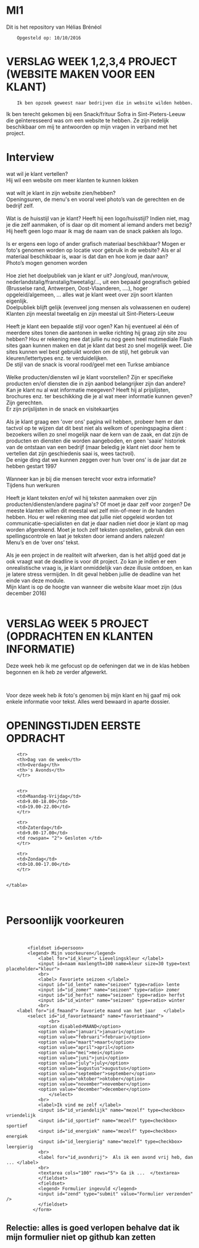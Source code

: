# MI1
Dit is het repository van Hélias Brénéol

        Opgesteld op: 10/10/2016
<h1> VERSLAG WEEK 1,2,3,4 PROJECT (WEBSITE MAKEN VOOR EEN KLANT) </h1>
        
        Ik ben opzoek geweest naar bedrijven die in website wilden hebben.
Ik ben terecht gekomen bij een Snack/frituur Sofra in Sint-Pieters-Leeuw die geïnteresseerd was om een website te hebben.
Ze zijn redelijk beschikbaar om mij te antwoorden op mijn vragen in verband met het project.
</p>
        <h1> Interview </h1>
        <p> wat wil je klant vertellen? <br>
Hij wil een website om meer klanten te kunnen lokken <br>
            <br>
wat wilt je klant in zijn website zien/hebben?<br>
Openingsuren, de menu's en vooral veel photo’s van de gerechten en de bedrijf zelf.<br>
            <br>
Wat is de huisstijl van je klant? Heeft hij een logo/huisstijl? Indien niet, mag je die zelf aanmaken, of is daar op dit moment al iemand anders met bezig? <br>
Hij heeft geen logo maar ik mag de naam van de snack pakken als logo.<br>
            <br>
Is er ergens een logo of ander grafisch materiaal beschikbaar? Mogen er foto's genomen worden op locatie voor gebruik in de website? Als er al materiaal beschikbaar is, waar is dat dan en hoe kom je daar aan?<br>
Photo’s mogen genomen worden<br>
            <br>
Hoe ziet het doelpubliek van je klant er uit? Jong/oud, man/vrouw, nederlandstalig/franstalig/tweetalig/..., uit een bepaald geografisch gebied (Brusselse rand, Antwerpen, Oost-Vlaanderen, ....), hoger opgeleid/algemeen, ... alles wat je klant weet over zijn soort klanten eigenlijk.<br>
Doelpubliek blijft gelijk (evenveel jong mensen als volwassenen en oudere)<br>       
Klanten zijn meestal tweetalig en zijn meestal uit Sint-Pieters-Leeuw<br>
            <br>
Heeft je klant een bepaalde stijl voor ogen? Kan hij eventueel al één of meerdere sites tonen die aantonen in welke richting hij graag zijn site zou hebben? Hou er rekening mee dat jullie nu nog geen heel mutimediale Flash sites gaan kunnen maken en dat je klant dat best zo snel mogelijk weet. Die sites kunnen wel best gebruikt worden om de stijl, het gebruik van kleuren/lettertypes enz. te verduidelijken.<br>
De stijl van de snack is vooral rood/geel met een Turkse ambiance <br>
            <br>
Welke producten/diensten wil je klant voorstellen? Zijn er specifieke producten en/of diensten die in zijn aanbod belangrijker zijn dan andere? Kan je klant nu al wat informatie meegeven? Heeft hij al prijslijsten, brochures enz. ter beschikking die je al wat meer informatie kunnen geven?<br>
Zijn gerechten.<br>
Er zijn prijslijsten in de snack en visitekaartjes<br><br>
Als je klant graag een 'over ons' pagina wil hebben, probeer hem er dan tactvol op te wijzen dat dit best niet als welkom of openingspagina dient : bezoekers willen zo snel mogelijk naar de kern van de zaak, en dat zijn de producten en diensten die worden aangeboden, en geen 'saaie' historiek van de ontstaan van een bedrijf (maar beledig je klant niet door hem te vertellen dat zijn geschiedenis saai is, wees tactvol).<br>
De enige ding dat we kunnen zeggen over hun ‘over ons’ is de jaar dat ze hebben gestart 1997<br><br>
Wanneer kan je bij die mensen terecht voor extra informatie?<br>
Tijdens hun werkuren<br><br>
Heeft je klant teksten en/of wil hij teksten aanmaken over zijn producten/diensten/andere pagina's? Of moet je daar zelf voor zorgen? De meeste klanten willen dit meestal wel zelf min-of-meer in de handen hebben. Hou er wel rekening mee dat jullie niet opgeleid worden tot communicatie-specialisten en dat je daar nadien niet door je klant op mag worden afgerekend. Moet je toch zelf teksten opstellen, gebruik dan een spellingscontrole en laat je teksten door iemand anders nalezen!<br>
Menu’s en de ‘over ons’ tekst.<br><br>
Als je een project in de realiteit wilt afwerken, dan is het altijd goed dat je ook vraagt wat de deadline is voor dit project. Zo kan je indien er een onrealistische vraag is, je klant onmiddelijk van deze illusie ontdoen, en kan je latere stress vermijden. In dit geval hebben jullie de deadline van het einde van deze module.<br>
Mijn klant is op de hoogte van wanneer die website klaar moet zijn (dus december 2016)<br><br>

</p>

<h1> VERSLAG WEEK 5 PROJECT (OPDRACHTEN EN KLANTEN INFORMATIE) </h1>

<p> Deze week heb ik me gefocust op de oefeningen dat we in de klas hebben begonnen en ik heb ze verder afgewerkt. </p> <br>
<p> Voor deze week heb ik foto's genomen bij mijn klant en hij gaaf mij ook enkele informatie voor tekst. Alles werd bewaard in aparte dossier.

<div class=kader>       
        <h1> OPENINGSTIJDEN EERSTE OPDRACHT</h1>
    <table>
        
        <tr>
        <th>Dag van de week</th>
        <th>Overdag</th>
        <th>'s Avonds</th>
        </tr>
    
    
        <tr>
        <td>Maandag-Vrijdag</td>
        <td>9.00-18.00</td>
        <td>19.00-22.00</td>
        </tr>
        
        <tr>
        <td>Zaterdag</td>
        <td>9.00-17.00</td>
        <td rowspan= "2"> Gesloten </td>
        </tr>
            
        <tr>
        <td>Zondag</td>
        <td>10.00-17.00</td>  
        </tr>
    
    
    </table>
</div>
<br>
<div class=kader>  
        <h1>Persoonlijk voorkeuren</h1>
            <br>
        <form action="mailto:helias.breneol@student.odisee.be"
        method="post">
              
            <fieldset id=persoon>
            <legend> Mijn voorkeuren</legend>
                <label for="id_kleur"> Lievelingskleur </label>
                <input id=naam maxlength=100 name=kleur size=30 type=text placeholder="kleur">
                <br>
                <label> Favoriete seizoen </label>
                <input id="id_lente" name="seizoen" type=radio> lente
                <input id="id_zomer" name="seizoen" type=radio> zomer
                <input id="id_herfst" name="seizoen" type=radio> herfst
                <input id="id_winter" name="seizoen" type=radio> winter
                <br>
        <label for="id_fmaand"> Favoriete maand van het jaar   </label>
            <select id="id_favorietmaand" name="favorietmaand">
                    <br>                                
                <option disabled>MAAND</option>
                <option value="januari">januari</option>
                <option value="februari">februari</option>
                <option value="maart">maart</option>
                <option value="april">april</option>
                <option value="mei">mei</option>
                <option value="juni">juni</option>
                <option value="july">july</option>
                <option value="augustus">augustus</option>
                <option value="september">september</option>
                <option value="oktober">oktober</option>
                <option value="november">november</option>
                <option value="december">december</option>
                    </select>
                <br>
                <label>Ik vind me zelf </label>
                <input id="id_vriendelijk" name="mezelf" type=checkbox> vriendelijk
                <input id="id_sportief" name="mezelf" type=checkbox> sportief
                <input id="id_energiek" name="mezelf" type=checkbox> energiek
                <input id="id_leergierig" name="mezelf" type=checkbox> leergierig
                <br>
                <label for="id_avondvrij">  Als ik een avond vrij heb, dan ... </label>
                <br>
                <textarea cols="100" rows="5"> Ga ik ...  </textarea>
                </fieldset>
                <fieldset>
                <legend> Formulier ingevuld </legend>
                <input id="zend" type="submit" value="Formulier verzenden" />
                </fieldset>
              </form>
</div>
<h2>Relectie: alles is goed verlopen behalve dat ik mijn formulier niet op github kan zetten </h2>
  
	
